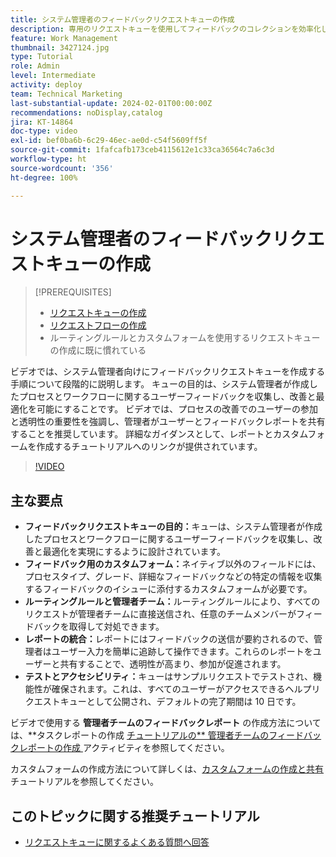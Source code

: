 ```yaml
---
title: システム管理者のフィードバックリクエストキューの作成
description: 専用のリクエストキューを使用してフィードバックのコレクションを効率化し、詳細な入力用のカスタムフォーム、管理者チームへの直接的な送信に対するルーティングルール、実用的なインサイト用のレポートの統合を利用し、デフォルトで 10 日間の完了期間を含むアクセス可能なヘルプリクエストキューの公開を行います。
feature: Work Management
thumbnail: 3427124.jpg
type: Tutorial
role: Admin
level: Intermediate
activity: deploy
team: Technical Marketing
last-substantial-update: 2024-02-01T00:00:00Z
recommendations: noDisplay,catalog
jira: KT-14864
doc-type: video
exl-id: bef0ba6b-6c29-46ec-ae0d-c54f5609ff5f
source-git-commit: 1fafcafb173ceb4115612e1c33ca36564c7a6c3d
workflow-type: ht
source-wordcount: '356'
ht-degree: 100%

---
```


# システム管理者のフィードバックリクエストキューの作成

>[!PREREQUISITES]
>
>* [リクエストキューの作成](https://experienceleague.adobe.com/docs/workfront-learn/tutorials-workfront/manage-work/request-queues/create-a-request-queue.html?lang=ja)
>* [リクエストフローの作成](https://experienceleague.adobe.com/docs/workfront-learn/tutorials-workfront/manage-work/request-queues/create-a-request-flow.html?lang=ja)
>* ルーティングルールとカスタムフォームを使用するリクエストキューの作成に既に慣れている

ビデオでは、システム管理者向けにフィードバックリクエストキューを作成する手順について段階的に説明します。
キューの目的は、システム管理者が作成したプロセスとワークフローに関するユーザーフィードバックを収集し、改善と最適化を可能にすることです。
ビデオでは、プロセスの改善でのユーザーの参加と透明性の重要性を強調し、管理者がユーザーとフィードバックレポートを共有することを推奨しています。
詳細なガイダンスとして、レポートとカスタムフォームを作成するチュートリアルへのリンクが提供されています。


>[!VIDEO](https://video.tv.adobe.com/v/3450498/?quality=12&learn=on&captions=jpn)

## 主な要点

* **フィードバックリクエストキューの目的：**&#x200B;キューは、システム管理者が作成したプロセスとワークフローに関するユーザーフィードバックを収集し、改善と最適化を実現にするように設計されています。
* **フィードバック用のカスタムフォーム：**&#x200B;ネイティブ以外のフィールドには、プロセスタイプ、グレード、詳細なフィードバックなどの特定の情報を収集するフィードバックのイシューに添付するカスタムフォームが必要です。
* **ルーティングルールと管理者チーム：**&#x200B;ルーティングルールにより、すべてのリクエストが管理者チームに直接送信され、任意のチームメンバーがフィードバックを取得して対処できます。
* **レポートの統合：**&#x200B;レポートにはフィードバックの送信が要約されるので、管理者はユーザー入力を簡単に追跡して操作できます。これらのレポートをユーザーと共有することで、透明性が高まり、参加が促進されます。
* **テストとアクセシビリティ：**&#x200B;キューはサンプルリクエストでテストされ、機能性が確保されます。これは、すべてのユーザーがアクセスできるヘルプリクエストキューとして公開され、デフォルトの完了期間は 10 日です。


ビデオで使用する **管理者チームのフィードバックレポート** の作成方法については、**タスクレポートの作成 [ チュートリアルの** 管理者チームのフィードバックレポートの作成 ](https://experienceleague.adobe.com/ja/docs/workfront-learn/tutorials-workfront/reporting/basic-reporting/create-a-task-report#activity-2-create-an-admin-team-feedback-report) アクティビティを参照してください。

カスタムフォームの作成方法について詳しくは、[カスタムフォームの作成と共有](https://experienceleague.adobe.com/docs/workfront-learn/tutorials-workfront/custom-data/custom-forms/custom-forms-creating-and-sharing-a-custom-form.html?lang=ja)チュートリアルを参照してください。

## このトピックに関する推奨チュートリアル

* [リクエストキューに関するよくある質問へ回答](/help/manage-work/request-queues/request-queue-faq.md)
